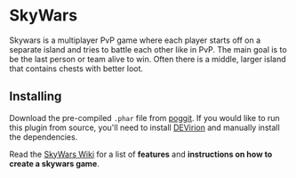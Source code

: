 # SkyWars
Skywars is a multiplayer PvP game where each player starts off on a separate island and tries to battle each other like in PvP. The main goal is to be the last person or team alive to win.
Often there is a middle, larger island that contains chests with better loot.

## Installing
Download the pre-compiled `.phar` file from [poggit](https://poggit.pmmp.io/ci/Muqsit/SkyWars). If you would like to run this plugin from source, you'll need to install [DEVirion](https://github.com/poggit/devirion) and manually install the dependencies.

Read the [SkyWars Wiki](https://github.com/Muqsit/SkyWars/wiki) for a list of **features** and **instructions on how to create a skywars game**.
